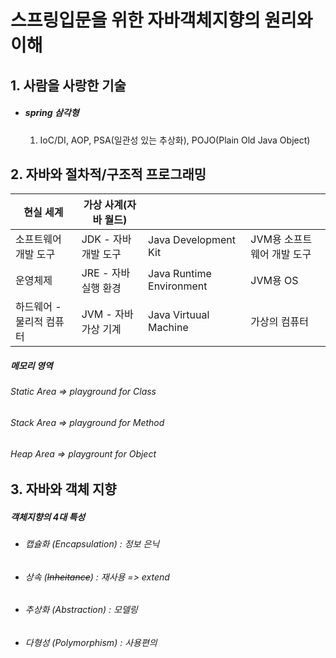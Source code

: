# 스프링입문을 위한 자바객체지향의 원리와 이해 

## 1. 사람을 사랑한 기술

- ##### spring 삼각형

  1. IoC/DI, AOP, PSA(일관성 있는 추상화), POJO(Plain Old Java Object)

## 2. 자바와 절차적/구조적 프로그래밍



| 현실 세계                | 가상 사계(자바 월드) |                          |                            |
| ------------------------ | -------------------- | ------------------------ | -------------------------- |
| 소프트웨어 개발 도구     | JDK - 자바 개발 도구 | Java Development Kit     | JVM용 소프트웨어 개발 도구 |
| 운영체제                 | JRE - 자바 실행 환경 | Java Runtime Environment | JVM용 OS                   |
| 하드웨어 - 물리적 컴퓨터 | JVM - 자바 가상 기계 | Java Virtuual Machine    | 가상의 컴퓨터              |



##### 	메모리 영역

###### 		Static Area => playground for Class

###### 		Stack Area => playground for Method

###### 		Heap Area => playgrount for Object



## 3. 자바와 객체 지향

##### 	객체지향의 4대 특성

- ###### 캡슐화 (Encapsulation) : 정보 은닉

- ###### 상속 (~~Inheitance~~) : 재사용 => extend

- ###### 추상화 (Abstraction) : 모델링

- ###### 다형성 (Polymorphism) : 사용편의

